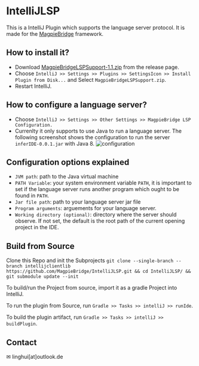 # IntelliJLSP

This is a IntelliJ Plugin which supports the language server protocol. It is made for the [MagpieBridge](https://github.com/MagpieBridge/MagpieBridge) framework.

## How to install it?
- Download [MagpieBridgeLSPSupport-1.1.zip](https://github.com/MagpieBridge/IntelliJLSP/releases/download/v1.1/MagpieBridgeLSPSupport-1.1.zip) from the release page.
- Choose `IntelliJ >> Settings >> Plugins >> SettingsIcon >> Install Plugin from Disk...` and Select `MagpieBridgeLSPSupport.zip`.
- Restart IntelliJ.
## How to configure a language server?
- Choose `IntelliJ >> Settings >> Other Settings >> MagpieBridge LSP Configuration.` 
- Currenlty it only supports to use Java to run a language server. The following screenshot shows the configuration to run the server `inferIDE-0.0.1.jar` with Java 8.
![configuration](https://github.com/MagpieBridge/MagpieBridge/blob/develop/doc/intellij1.PNG)
## Configuration options explained
- `JVM path`: path to the Java virtual machine
- `PATH Variable`: your system environment variable `PATH`, it is important to set if the language server runs another program which ought to be found in `PATH`.
- `Jar file path`: path to your language server jar file
- `Program arguments`: arguements for your language server.
- `Working directory (optional)`: directory where the server should observe. If not set, the default is the root path of the current opening project in the IDE. 

## Build from Source
Clone this Repo and init the Subprojects
`git clone --single-branch --branch intellijclientlib https://github.com/MagpieBridge/IntelliJLSP.git && cd IntelliJLSP/ && git submodule update --init`

To build/run the Project from source, import it as a gradle Project into IntelliJ.

To run the plugin from Source, run `Gradle >> Tasks >> intelliJ >> runIde`.

To build the plugin artifact, run `Gradle >> Tasks >> intelliJ >> buildPlugin`.

## Contact 
&#x2709; linghui[at]outlook.de
